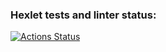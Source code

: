 ### Hexlet tests and linter status:
[![Actions Status](https://github.com/Aksenova63/qa-engineer-project-84/actions/workflows/hexlet-check.yml/badge.svg)](https://github.com/Aksenova63/qa-engineer-project-84/actions)